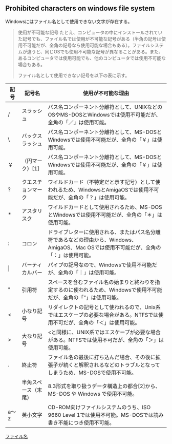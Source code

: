 ## Prohibited characters on windows file system

Windowsにはファイル名として使用できない文字が存在する。

> 使用が不可能な記号
> たとえ、コンピュータの中にインストールされていた記号でも、ファイル名では使用が不可能な記号がある（半角の記号は使用不可能だが、全角の記号なら使用可能な場合もある）。ファイルシステムが違うと、同じOSでも使用不可能な記号が異なることがある。また、あるコンピュータでは使用可能でも、他のコンピュータでは使用不可能な場合もある。
>
> ファイル名として使用できない記号を以下の表に示す。

| 記号 | 記号名 | 使用が不可能な理由 |
| - | - | - |
| /	| スラッシュ |	パス名コンポーネント分離符として、UNIXなどのOSやMS-DOSとWindowsでは使用不可能だが、全角の「／」は使用可能。|
| \ |	バックスラッシュ | パス名コンポーネント分離符として、MS-DOSとWindowsでは使用不可能だが、全角の「￥」は使用可能。 |
| ￥ |（円マーク）[1] | パス名コンポーネント分離符として、MS-DOSとWindowsでは使用不可能だが、全角の「￥」は使用可能。 |
| ? |	クエスチョンマーク |	ワイルドカード（不特定だと示す記号）として使われるため、WindowsとAmigaOSでは使用不可能だが、全角の「？」は使用可能。 |
| * |	アスタリスク | ワイルドカードとして使用されるため、MS-DOSとWindowsでは使用不可能だが、全角の「＊」は使用可能。 |
| : |	コロン |	ドライブレターに使用される、またはパス名分離符であるなどの理由から、Windows、AmigaOS、Mac OSでは使用不可能だが、全角の「：」は使用可能。 |
| \| |	バーティカルバー |	パイプの記号なので、Windowsで使用不可能だが、全角の「｜」は使用可能。 |
| " |	引用符 |	スペースを含むファイル名の始まりと終わりを指定するのに使われるため、Windowsで使用不可能だが、全角の「”」は使用可能。 |
| < |	小なり記号 |	リダイレクトの記号として使われるので、Unix系ではエスケープの必要な場合がある。NTFSでは使用不可だが、全角の「＜」は使用可能。 |
| > |	大なり記号 |	<と同様に、UNIX系ではエスケープが必要な場合がある。NTFSでは使用不可だが、全角の「＞」は使用可能。 |
| . |	終止符 |	ファイル名の最後に打ち込んだ場合、その後に拡張子が続くと解釈されるなどのトラブルとなってしまうため、MS-DOSで使用不可能。 |
|   | 半角スペース（末尾） |	8.3形式を取り扱うデータ構造上の都合[2]から、MS-DOS や Windows で使用不可能。 |
| a〜z |	英小文字 |	CD-ROM向けファイルシステムのうち、ISO 9660 Level 1では使用不可能。MS-DOSでは読み書き不能につき使用不可能。 |

[ファイル名](https://ja.wikipedia.org/wiki/%E3%83%95%E3%82%A1%E3%82%A4%E3%83%AB%E5%90%8D)

